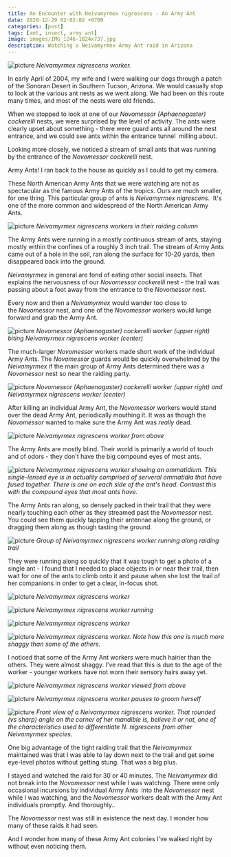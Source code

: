 ```yaml
---
title: An Encounter with Neivamyrmex nigrescens - An Army Ant
date: 2020-12-29 02:02:02 +0700
categories: [post]
tags: [ant, insect, army ant]
image: images/IMG_1246-1024x737.jpg
description: Watching a Neivamyrmex Army Ant raid in Arizona
---
```


![picture](images/IMG_1246-1024x737.jpg)
*_Neivamyrmex nigrescens_ worker.*

In early April of 2004, my wife and I were walking our dogs through a patch of the Sonoran Desert in Southern Tucson, Arizona. We would casually stop to look at the various ant nests as we went along. We had been on this route many times, and most of the nests were old friends.

When we stopped to look at one of our _Novomessor (Aphaenogaster) cockerelli_ nests, we were surprised by the level of activity. The ants were clearly upset about something - there were guard ants all around the nest entrance, and we could see ants within the entrance tunnel  milling about.

Looking more closely, we noticed a stream of small ants that was running by the entrance of the _Novomessor cockerelli_ nest.

Army Ants! I ran back to the house as quickly as I could to get my camera.


These North American Army Ants that we were watching are not as spectacular as the famous Army Ants of the tropics. Ours are much smaller, for one thing. This particular group of ants is _Neivamyrmex nigrescens_.  It's one of the more common and widespread of the North American Army Ants.

![picture](images/IMG_1013-1024x683.jpg)
*_Neivamyrmex nigrescens_ workers in their raiding column*

The Army Ants were running in a mostly continuous stream of ants, staying mostly within the confines of a roughly 3 inch trail. The stream of Army Ants came out of a hole in the soil, ran along the surface for 10-20 yards, then disappeared back into the ground.

_Neivamyrmex_ in general are fond of eating other social insects. That explains the nervousness of our _Novomessor cockerelli_ nest - the trail was passing about a foot away from the entrance to the _Novomessor_ nest.

Every now and then a _Neivamyrmex_ would wander too close to the _Novomessor_ nest, and one of the _Novomessor_ workers would lunge forward and grab the Army Ant.

![picture](images/IMG_0980-1024x683.jpg)
*_Novomessor (Aphaenogaster) cockerelli_ worker (upper right) biting _Neivamyrmex nigrescens_ worker (center)*

The much-larger _Novomessor_ workers made short work of the individual Army Ants. The _Novomessor_ guards would be quickly overwhelmed by the _Neivamyrmex_ if the main group of Army Ants determined there was a _Novomessor_ nest so near the raiding party.

![picture](images/IMG_0981-1024x744.jpg)
*_Novomessor (Aphaenogaster) cockerelli_ worker (upper right) and _Neivamyrmex nigrescens_ worker (center)*

After killing an individual Army Ant, the _Novomessor_ workers would stand over the dead Army Ant, periodically mouthing it. It was as though the _Novomessor_ wanted to make sure the Army Ant was _really_ dead.

![picture](images/IMG_1259-1024x779.jpg)
*Neivamyrmex nigrescens worker from above*

The Army Ants are mostly blind. Their world is primarily a world of touch and of odors - they don't have the big compound eyes of most ants.

![picture](images/eye-1024x737.jpg)
*_Neivamyrmex nigrescens_ worker showing an ommatidium. This single-lensed eye is in actuality comprised of serveral ommatidia that have fused together. There is one on each side of the ant's head. Contrast this with the compound eyes that most ants have.*

The Army Ants ran along, so densely packed in their trail that they were nearly touching each other as they streamed past the _Novomessor_ nest. You could see them quickly tapping their antennae along the ground, or dragging them along as though tasting the ground.

![picture](images/IMG_1044-1024x683.jpg)
*Group of Neivamyrmex nigrescens worker running along raiding trail*

They were running along so quickly that it was tough to get a photo of a single ant - I found that I needed to place objects in or near their trail, then wait for one of the ants to climb onto it and pause when she lost the trail of her companions in order to get a clear, in-focus shot.

![picture](images/IMG_1038-1024x734.jpg)
*_Neivamyrmex nigrescens_ worker*

![picture](images/IMG_0985-1024x711.jpg)
*_Neivamyrmex nigrescens_ worker running*

![picture](images/IMG_1038-1024x734.jpg)
*_Neivamyrmex nigrescens_ worker*

![picture](images/IMG_1258-901x1024.jpg)
*_Neivamyrmex nigrescens worker._ Note how this one is much more shaggy than some of the others.*

I noticed that some of the Army Ant workers were much hairier than the others. They were almost shaggy. I've read that this is due to the age of the worker - younger workers have not worn their sensory hairs away yet.

![picture](images/IMG_1257-1024x895.jpg)
*_Neivamyrmex nigrescens_ worker viewed from above*

![picture](images/IMG_1213-1024x683.jpg)
*_Neivamyrmex nigrescens_ worker pauses to groom herself*

![picture](images/IMG_1208-1024x816.jpg)
*Front view of a _Neivamyrmex nigrescens_ worker. That rounded (vs sharp) angle on the corner of her mandible is, believe it or not, one of the characteristics used to differentiate _N. nigrescens_ from other _Neivamyrmex_ species.*

One big advantage of the tight raiding trail that the _Neivamyrmex_ maintained was that I was able to lay down next to the trail and get some eye-level photos without getting stung. That was a big plus.

I stayed and watched the raid for 30 or 40 minutes. The _Neivamyrmex_ did not break into the _Novomessor_ nest while I was watching. There were only occasional incursions by individual Army Ants  into the _Novomessor_ nest while I was watching, and the _Novomessor_ workers dealt with the Army Ant individuals promptly. And thoroughly..

The _Novomessor_ nest was still in existence the next day. I wonder how many of these raids it had seen.

And I wonder how many of these Army Ant colonies I've walked right by without even noticing them.